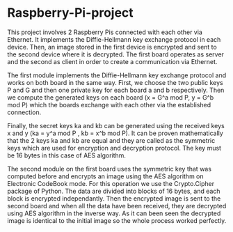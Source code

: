 # Raspberry-Pi-project
This project involves 2 Raspberry Pis connected with each other via Ethernet. It implements the Diffie-Hellmann key exchange protocol in each device. 
Then, an image stored in the first device is encrypted and sent to the second device where it is decrypted. The first board operates as server and the second as client
in order to create a communication via Ethernet.

The first module implements the Diffie-Hellmann key exchange protocol and works on both board in the same way. First, we choose the two public keys P and G and 
then one private key for each board a and b respectively. Then we compute the generated keys on each board (x = G^a mod P, y = G^b mod P) 
which the boards exchange with each other via  the established connection.

Finally, the secret keys ka and kb can be generated using the received keys x and y (ka = y^a mod P , kb = x^b mod P). It can be proven mathematically that the 2 keys
ka and kb are equal and they are called as the symmetric keys which are used for encryption and decryption protocol. The key must be 16 bytes in this case of AES algorithm.


The second module on the first board uses the symmetric key that was computed before and encrypts an image using the AES algorithm on Electronic CodeBook mode.
For this operation we use the Crypto.Cipher package of Python. The data are divided into blocks of 16 bytes, and each block is encrypted independantly. 
Then the encrypted image is sent to the second board and when all the data have been received, they are decrypted using AES algorithm in the inverse way. 
As it can been seen the decrypted image is identical to the initial image so the whole process worked perfectly.
